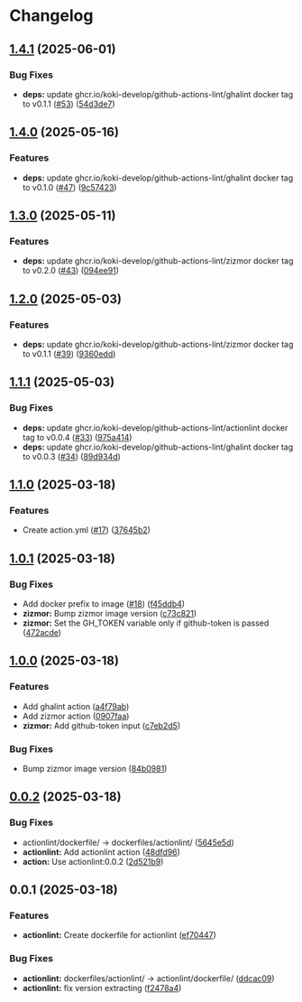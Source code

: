 # Changelog

## [1.4.1](https://github.com/koki-develop/github-actions-lint/compare/v1.4.0...v1.4.1) (2025-06-01)


### Bug Fixes

* **deps:** update ghcr.io/koki-develop/github-actions-lint/ghalint docker tag to v0.1.1 ([#53](https://github.com/koki-develop/github-actions-lint/issues/53)) ([54d3de7](https://github.com/koki-develop/github-actions-lint/commit/54d3de7d29829634b34c4c9f7ccfa981136a7bb6))

## [1.4.0](https://github.com/koki-develop/github-actions-lint/compare/v1.3.0...v1.4.0) (2025-05-16)


### Features

* **deps:** update ghcr.io/koki-develop/github-actions-lint/ghalint docker tag to v0.1.0 ([#47](https://github.com/koki-develop/github-actions-lint/issues/47)) ([9c57423](https://github.com/koki-develop/github-actions-lint/commit/9c57423daedff443a8126762b34882d822ad08f9))

## [1.3.0](https://github.com/koki-develop/github-actions-lint/compare/v1.2.0...v1.3.0) (2025-05-11)


### Features

* **deps:** update ghcr.io/koki-develop/github-actions-lint/zizmor docker tag to v0.2.0 ([#43](https://github.com/koki-develop/github-actions-lint/issues/43)) ([094ee91](https://github.com/koki-develop/github-actions-lint/commit/094ee917baf2f33213c591ea9905565bc0de851e))

## [1.2.0](https://github.com/koki-develop/github-actions-lint/compare/v1.1.1...v1.2.0) (2025-05-03)


### Features

* **deps:** update ghcr.io/koki-develop/github-actions-lint/zizmor docker tag to v0.1.1 ([#39](https://github.com/koki-develop/github-actions-lint/issues/39)) ([9360edd](https://github.com/koki-develop/github-actions-lint/commit/9360edd398b4c5b3ac40fa42eec66a4deee13295))

## [1.1.1](https://github.com/koki-develop/github-actions-lint/compare/v1.1.0...v1.1.1) (2025-05-03)


### Bug Fixes

* **deps:** update ghcr.io/koki-develop/github-actions-lint/actionlint docker tag to v0.0.4 ([#33](https://github.com/koki-develop/github-actions-lint/issues/33)) ([975a414](https://github.com/koki-develop/github-actions-lint/commit/975a414c1dd810738a7a4e8dc0d6c55f6349c87d))
* **deps:** update ghcr.io/koki-develop/github-actions-lint/ghalint docker tag to v0.0.3 ([#34](https://github.com/koki-develop/github-actions-lint/issues/34)) ([89d934d](https://github.com/koki-develop/github-actions-lint/commit/89d934d12acc073f0a50248b625c2f8b38828c4a))

## [1.1.0](https://github.com/koki-develop/github-actions-lint/compare/v1.0.1...v1.1.0) (2025-03-18)


### Features

* Create action.yml ([#17](https://github.com/koki-develop/github-actions-lint/issues/17)) ([37645b2](https://github.com/koki-develop/github-actions-lint/commit/37645b205360642fa8be643a9ba6cafde4c006ff))

## [1.0.1](https://github.com/koki-develop/github-actions-lint/compare/v1.0.0...v1.0.1) (2025-03-18)


### Bug Fixes

* Add docker prefix to image ([#18](https://github.com/koki-develop/github-actions-lint/issues/18)) ([f45ddb4](https://github.com/koki-develop/github-actions-lint/commit/f45ddb44df6d546a1d49ac64e152ddd6cf49d83e))
* **zizmor:** Bump zizmor image version ([c73c821](https://github.com/koki-develop/github-actions-lint/commit/c73c821d7de70e7938798af79ddde8ccbfe616fb))
* **zizmor:** Set the GH_TOKEN variable only if github-token is passed ([472acde](https://github.com/koki-develop/github-actions-lint/commit/472acde010c065aaf782937e240c512319f77845))

## [1.0.0](https://github.com/koki-develop/github-actions-lint/compare/v0.0.2...v1.0.0) (2025-03-18)


### Features

* Add ghalint action ([a4f79ab](https://github.com/koki-develop/github-actions-lint/commit/a4f79ab6f681218a7c9257abeeafb81dcb4c2b34))
* Add zizmor action ([0907faa](https://github.com/koki-develop/github-actions-lint/commit/0907faacfabb34651985113f47da631efe5bfeb7))
* **zizmor:** Add github-token input ([c7eb2d5](https://github.com/koki-develop/github-actions-lint/commit/c7eb2d5f79cac7f37db1793cc360a12dbec23c01))


### Bug Fixes

* Bump zizmor image version ([84b0981](https://github.com/koki-develop/github-actions-lint/commit/84b0981789da294e166aa1af7a9420ded0bf4f98))

## [0.0.2](https://github.com/koki-develop/github-actions-lint/compare/v0.0.1...v0.0.2) (2025-03-18)


### Bug Fixes

* actionlint/dockerfile/ -&gt; dockerfiles/actionlint/ ([5645e5d](https://github.com/koki-develop/github-actions-lint/commit/5645e5d3dfbe4cc1975d895d52597b8412cf85d8))
* **actionlint:** Add actionlint action ([48dfd96](https://github.com/koki-develop/github-actions-lint/commit/48dfd9642def1f3cebdc7bfcbfb25df46ba92288))
* **action:** Use actionlint:0.0.2 ([2d521b9](https://github.com/koki-develop/github-actions-lint/commit/2d521b94c0d6f98eb6cbd131a48349cc0a159c67))

## 0.0.1 (2025-03-18)


### Features

* **actionlint:** Create dockerfile for actionlint ([ef70447](https://github.com/koki-develop/github-actions-lint/commit/ef70447b0ca796b89d82999e14273949df39a471))


### Bug Fixes

* **actionlint:** dockerfiles/actionlint/ -&gt; actionlint/dockerfile/ ([ddcac09](https://github.com/koki-develop/github-actions-lint/commit/ddcac097625819aaf40c56ca54409d2ab4e03bcd))
* **actionlint:** fix version extracting ([f2478a4](https://github.com/koki-develop/github-actions-lint/commit/f2478a494c8fd2cab84c848d78c65acea74eb369))
